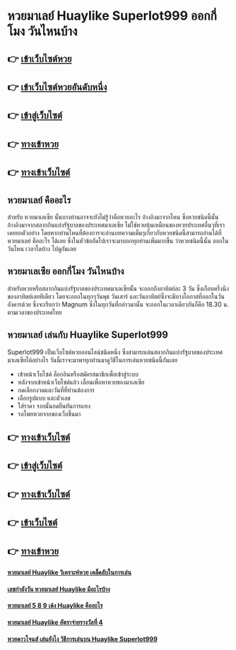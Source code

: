 # หวยมาเลย์ Huaylike Superlot999 ออกกี่โมง วันไหนบ้าง

## 👉 [เข้าเว็บไซต์หวย](https://bit.ly/3xvM5bI)
## 👉 [เข้าเว็บไซต์หวยอันดับหนึ่ง](https://bit.ly/3S7ipJQ)
## 👉 [เข้าสู่เว็บไซต์](https://bit.ly/3S7ipJQ)
## 👉 [ทางเข้าหวย](https://bit.ly/3S7ipJQ)
## 👉 [ทางเข้าเว็บไซต์](https://bit.ly/3S7ipJQ)

## หวยมาเลย์ คืออะไร
สำหรับ หวยมาเลเซีย นั้นบางท่านอาจจะยังไม่รู้ว่าคือหวยอะไร อ้างอิงมาจากไหน ซึ่งหวยชนิดนี้นั้นอ้างอิงมาจากสลากกินแบ่งรัฐบาลของประเทศมาเลเซีย ไม่ใช่หวยหุ้นเหมือนของหวยประเทศอื่นๆที่เราเคยยกตัวอย่าง โดยหากท่านไหนที่ต้องการจะอ่านบทความเต็มๆเกี่ยวกับหวยชนิดนี้สามารถอ่านได้ที่ หวยมาเลย์ คืออะไร ได้เลย ซึ่งในหัวข้อถัดไปเราจะมาบอกทุกท่านเพิ่มมากขึ้น ว่าหวยชนิดนี้นั้น ออกในวันไหน เวลาใดบ้าง ไปดูกันเลย

## หวยมาเลเซีย ออกกี่โมง วันไหนบ้าง
สำหรับหวยหรือสลากกินแบ่งรัฐบาลของประเทศมาเลเซียนั้น จะออกถึงอาทิตย์ละ 3 วัน ซึ่งเกือบครึ่งนึงของอาทิตย์เลยทีเดียว โดยจะออกในทุกๆวันพุธ วันเสาร์ และวันอาทิตย์ซึ่งจะมีบางโอกาสที่ออกในวันอังคารด้วย ซึ่งจะเรียกว่า Magnum ซึ่งในทุกวันที่กล่าวมานั้น จะออกในเวลาเดียวกันก็คือ 18.30 น. ตามเวลาของประเทศไทย

## หวยมาเลย์ เล่นกับ Huaylike Superlot999
Superlot999 เป็นเว็บไซต์หวยออนไลน์ชนิดหนึ่ง ซึ่งสามารถเล่นสลากกินแบ่งรัฐบาลของประเทศมาเลเซียได้อย่างไร วันนี้เราจะมาพาทุกท่านมาดูวิธีในการเล่นหวยชนิดนี้กันเลย
- เข้าหน้าเว็บไซต์ ล็อกอินหรือสมัครสมาชิกเพื่อเข้าสู่ระบบ
- หลังจากเข้าหน้าเว็บไซต์แล้ว เลื่อนเพื่อหาหวยของมาเลเซีย
- กดเลือกงวดและวันที่ที่ท่านต้องการ
- เลือกรูปแบบ และตัวเลข 
- ใส่ราคา จากนั้นกดยืนยันการแทง
- รอโพยหวยจากของเว็บขึ้นมา

## 👉 [ทางเข้าเว็บไซต์](https://bit.ly/3xvM5bI)
## 👉 [เข้าสู่เว็บไซต์](https://bit.ly/3S7ipJQ)
## 👉 [ทางเข้าเว็บไซต์](https://bit.ly/3S7ipJQ)
## 👉 [เข้าเว็บไซต์](https://bit.ly/3S7ipJQ)
## 👉 [ทางเข้าหวย](https://bit.ly/3S7ipJQ)

#### [หวยมาเลย์ Huaylike วิเคราะห์หวย เคล็ดลับในการเล่น](https://atom.io/themes/หวยมาเลย์%20Huaylike%20วิเคราะห์หวย%20เคล็ดลับในการเล่น)
#### [เลขกำลังวัน หวยมาเลย์ Huaylike มีอะไรบ้าง](https://atom.io/themes/เลขกำลังวัน%20หวยมาเลย์%20Huaylike%20มีอะไรบ้าง)
#### [หวยมาเลย์ 5 8 9 เด้ง Huaylike คืออะไร](https://atom.io/themes/หวยมาเลย์%205%208%209%20เด้ง%20Huaylike%20คืออะไร)
#### [หวยมาเลย์ Huaylike อัตราจ่ายรางวัลที่ 4](https://atom.io/themes/หวยมาเลย์%20Huaylike%20อัตราจ่ายรางวัลที่%204)
#### [หวยดาวโจนส์ เล่นยังไง วิธีการเล่นบน Huaylike Superlot999](https://atom.io/themes/หวยดาวโจนส์%20เล่นยังไง%20วิธีการเล่นบน%20Huaylike%20Superlot999)